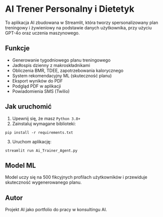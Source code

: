 # AI Trener Personalny i Dietetyk

To aplikacja AI zbudowana w Streamlit, która tworzy spersonalizowany plan treningowy i żywieniowy na podstawie danych użytkownika, przy użyciu GPT-4o oraz uczenia maszynowego.

## Funkcje
- Generowanie tygodniowego planu treningowego
- Jadłospis dzienny z makroskładnikami
- Obliczenia BMR, TDEE, zapotrzebowania kalorycznego
- System rekomendacyjny ML (skuteczność planu)
- Eksport wyników do PDF
- Podgląd PDF w aplikacji
- Powiadomienia SMS (Twilio)

## Jak uruchomić
1. Upewnij się, że masz `Python 3.8+`
2. Zainstaluj wymagane biblioteki:
```
pip install -r requirements.txt
```
3. Uruchom aplikację:
```
streamlit run Ai_Trainer_Agent.py
```

## Model ML
Model uczy się na 500 fikcyjnych profilach użytkowników i przewiduje skuteczność wygenerowanego planu.

## Autor
Projekt AI jako portfolio do pracy w konsultingu AI.
